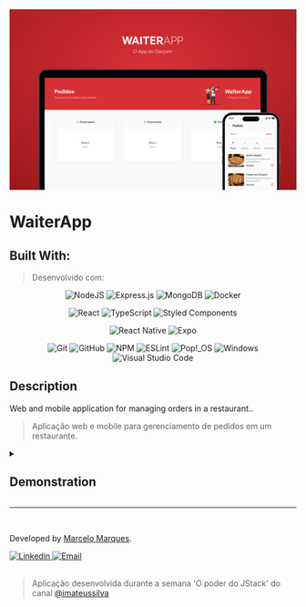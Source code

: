 <img align="center" src="images/__home__.png" alt="Red background with a demonstration of the web view in a notebook and a smartphone with the app view">

# WaiterApp

## Built With:
> Desenvolvido com:
<!-- https://github.com/Ileriayo/markdown-badges -->
<div align="center">

![NodeJS](https://img.shields.io/badge/node.js-6DA55F?style=for-the-badge&logo=node.js&logoColor=white)
![Express.js](https://img.shields.io/badge/express.js-%23404d59.svg?style=for-the-badge&logo=express&logoColor=%2361DAFB)
![MongoDB](https://img.shields.io/badge/MongoDB-%234ea94b.svg?style=for-the-badge&logo=mongodb&logoColor=white)
![Docker](https://img.shields.io/badge/docker-%230db7ed.svg?style=for-the-badge&logo=docker&logoColor=white)

![React](https://img.shields.io/badge/react-%2320232a.svg?style=for-the-badge&logo=react&logoColor=%2361DAFB)
![TypeScript](https://img.shields.io/badge/typescript-%23007ACC.svg?style=for-the-badge&logo=typescript&logoColor=white)
![Styled Components](https://img.shields.io/badge/styled--components-DB7093?style=for-the-badge&logo=styled-components&logoColor=white)

![React Native](https://img.shields.io/badge/react_native-%2320232a.svg?style=for-the-badge&logo=react&logoColor=%2361DAFB)
![Expo](https://img.shields.io/badge/expo-1C1E24?style=for-the-badge&logo=expo&logoColor=#D04A37)

![Git](https://img.shields.io/badge/git-%23F05033.svg?style=for-the-badge&logo=git&logoColor=white)
![GitHub](https://img.shields.io/badge/github-%23121011.svg?style=for-the-badge&logo=github&logoColor=white)
![NPM](https://img.shields.io/badge/NPM-%23000000.svg?style=for-the-badge&logo=npm&logoColor=white)
![ESLint](https://img.shields.io/badge/ESLint-4B3263?style=for-the-badge&logo=eslint&logoColor=white)
![Pop!\_OS](https://img.shields.io/badge/Pop!_OS-48B9C7?style=for-the-badge&logo=Pop!_OS&logoColor=white)
![Windows](https://img.shields.io/badge/Windows-0078D6?style=for-the-badge&logo=windows&logoColor=white)
![Visual Studio Code](https://img.shields.io/badge/Visual%20Studio%20Code-0078d7.svg?style=for-the-badge&logo=visual-studio-code&logoColor=white)

</div>

## Description
Web and mobile application for managing orders in a restaurant..
> Aplicação web e mobile para gerenciamento de pedidos em um restaurante.

<details>
  <summary>
  
  ## Demonstration
  </summary>
  
  <details>
    <summary>

  - #### Web view
    </summary>
    <img src="images/web_01_home.png" alt="web_01_home" height="720">
    <img src="images/web_02_modal.png" alt="web_02_modal" height="720">
  </details>

  <details>
    <summary>

  - #### App view
    </summary>
    <div>
      <img src="images/app_01_home.png" alt="app_01_home" height="720">
      <img src="images/app_02_empty_cart.png" alt="app_02_empty_cart" height="720">
      <img src="images/app_03_cart.png" alt="app_03_cart" height="720">
      <img src="images/app_04_order_detail.png" alt="app_04_order_detail" height="720">
      <img src="images/app_05_confirm.png" alt="app_05_confirm" height="720">
    </div>
  </details>
</details>

---

<br />

Developed by [Marcelo Marques](https://www.linkedin.com/in/marcelo-mls/).

<div>
  <a href = "https://www.linkedin.com/in/marcelo-mls/">
    <img src="https://img.shields.io/badge/LinkedIn-0077B5?style=for-the-badge&logo=linkedin&logoColor=white" alt="Linkedin" />
  </a>
  <a href="mailto:marcelo-mls@hotmail.com" target="_blank">
    <img src="https://img.shields.io/badge/Hotmail-0077B5?style=for-the-badge&logo=gmail&logoColor=white" alt="Email" />
  </a>
</div>

<br />

> Aplicação desenvolvida durante a semana 'O poder do JStack' do canal <a href="https://www.youtube.com/@imateussilva" target="_blank">@imateussilva</a>
